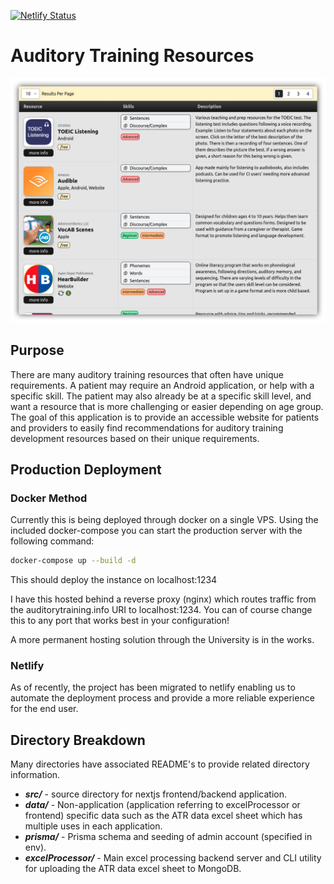 [![Netlify Status](https://api.netlify.com/api/v1/badges/874ce895-0572-4817-a6b3-cdff89966cd4/deploy-status)](https://app.netlify.com/sites/auditorytraining/deploys)
# Auditory Training Resources
<p align="center">
  <img src="assets/atr_table.png" width="800" />
</p>

## Purpose
There are many auditory training resources that often have unique requirements. A patient may require an Android application, or help with a specific skill. The patient may also already be at a specific skill level, and want a resource that is more challenging or easier depending on age group. The goal of this application is to provide an accessible website for patients and providers to easily find recommendations for auditory training development resources based on their unique requirements.

## Production Deployment
### Docker Method
Currently this is being deployed through docker on a single VPS. Using the included docker-compose you can start the production server with the following command:
```sh
docker-compose up --build -d
```
This should deploy the instance on localhost:1234

I have this hosted behind a reverse proxy (nginx) which routes traffic from the auditorytraining.info URI to localhost:1234. You can of course change this to any port that works best in your configuration!

A more permanent hosting solution through the University is in the works.

### Netlify
As of recently, the project has been migrated to netlify enabling us to automate the deployment process and provide a more reliable experience for the end user.

## Directory Breakdown
Many directories have associated README's to provide related directory information.

- ***src/*** - source directory for nextjs frontend/backend application.
- ***data/*** - Non-application (application referring to excelProcessor or frontend) specific data such as the ATR data excel sheet which has multiple uses in each application.
- ***prisma/*** - Prisma schema and seeding of admin account (specified in env).
- ***excelProcessor/*** - Main excel processing backend server and CLI utility for uploading the ATR data excel sheet to MongoDB.
